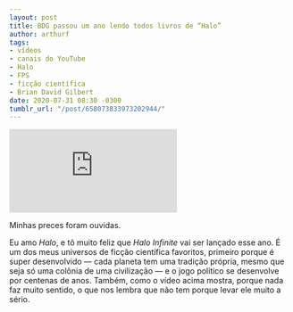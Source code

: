 ```yaml
---
layout: post
title: BDG passou um ano lendo todos livros de “Halo”
author: arthurf
tags:
- vídeos
- canais do YouTube
- Halo
- FPS
- ficção científica
- Brian David Gilbert
date: 2020-07-31 08:30 -0300
tumblr_url: "/post/658073833973202944/"
---
```

<iframe src="https://www.youtube.com/embed/WEWEdIcx1DI" frameborder="0" allow="accelerometer; autoplay; encrypted-media; gyroscope; picture-in-picture" allowfullscreen></iframe>

Minhas preces foram ouvidas.

Eu amo *Halo*, e tô muito feliz que *Halo Infinite* vai ser lançado esse ano. É um dos meus universos de ficção científica favoritos, primeiro porque é super desenvolvido — cada planeta tem uma tradição própria, mesmo que seja só uma colônia de uma civilização — e o jogo político se desenvolve por centenas de anos. Também, como o vídeo acima mostra, porque nada faz muito sentido, o que nos lembra que não tem porque levar ele muito a sério.
